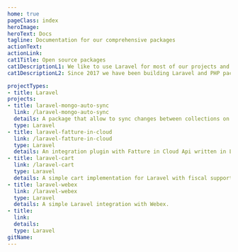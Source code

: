 ```yaml
---
home: true
pageClass: index
heroImage: 
heroText: Docs
tagline: Documentation for our comprehensive packages
actionText: 
actionLink: 
cat1Title: Open source packages
cat1DescriptionL1: We like to use Laravel for most of our projects and love to contribute to the Laravel ecosystem.
cat1DescriptionL2: Since 2017 we have been building Laravel and PHP packages for our client work. When we discover functionality in client projects that is useful for others, we extract it to an open source package.

projectTypes: 
- title: Laravel
projects:
- title: laravel-mongo-auto-sync
  link: /laravel-mongo-auto-sync
  details: A package that allow to sync changes between collections on MongoDB project.
  type: Laravel
- title: laravel-fatture-in-cloud
  link: /laravel-fatture-in-cloud
  type: Laravel
  details: An integration plugin with Fatture in Cloud Api written in Laravel PHP.
- title: laravel-cart
  link: /laravel-cart
  type: Laravel
  details: A simple cart implementation for Laravel with fiscal support.
- title: laravel-webex
  link: /laravel-webex
  type: Laravel
  details: A simple Laravel integration with Webex.
- title: 
  link: 
  details: 
  type: Laravel
gitName:
---
```

